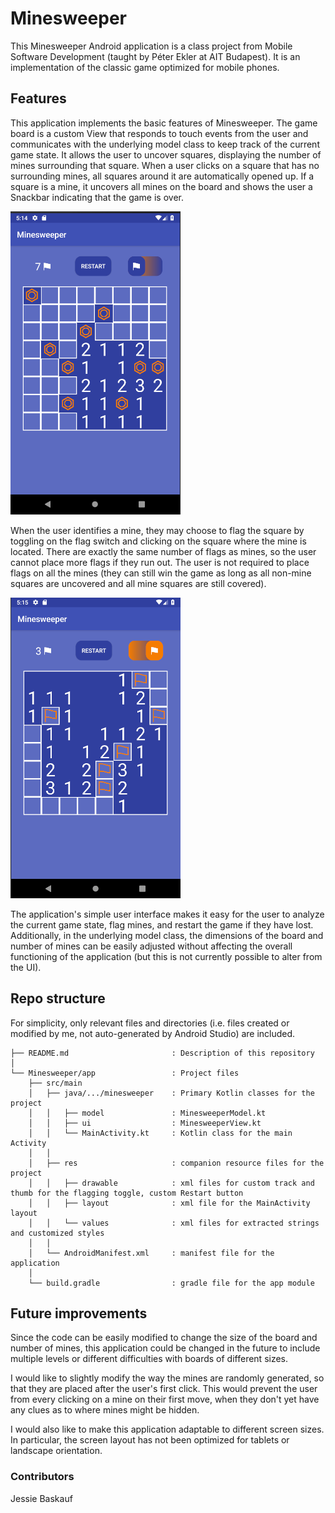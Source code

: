 # Minesweeper
This Minesweeper Android application is a class project from Mobile Software Development (taught by Péter Ekler at AIT Budapest). It is an implementation of the classic game optimized for mobile phones.

## Features
This application implements the basic features of Minesweeper. The game board is a custom View that responds to touch events from the user and communicates with the underlying model class to keep track of the current game state. It allows the user to uncover squares, displaying the number of mines surrounding that square. When a user clicks on a square that has no surrounding mines, all squares around it are automatically opened up. If a square is a mine, it uncovers all mines on the board and shows the user a Snackbar indicating that the game is over.

![game over](gameover.png)

When the user identifies a mine, they may choose to flag the square by toggling on the flag switch and clicking on the square where the mine is located. There are exactly the same number of flags as mines, so the user cannot place more flags if they run out. The user is not required to place flags on all the mines (they can still win the game as long as all non-mine squares are uncovered and all mine squares are still covered).

![flagging](flagging.png)

The application's simple user interface makes it easy for the user to analyze the current game state, flag mines, and restart the game if they have lost. Additionally, in the underlying model class, the dimensions of the board and number of mines can be easily adjusted without affecting the overall functioning of the application (but this is not currently possible to alter from the UI).

## Repo structure
For simplicity, only relevant files and directories (i.e. files created or modified by me, not auto-generated by Android Studio) are included.

```
├── README.md                       : Description of this repository
│
└── Minesweeper/app                 : Project files
    ├── src/main                    
    │   ├── java/.../minesweeper    : Primary Kotlin classes for the project
    │   │   ├── model               : MinesweeperModel.kt
    │   │   ├── ui                  : MinesweeperView.kt
    │   │   └── MainActivity.kt     : Kotlin class for the main Activity
    │   │
    │   ├── res                     : companion resource files for the project
    │   │   ├── drawable            : xml files for custom track and thumb for the flagging toggle, custom Restart button
    │   │   ├── layout              : xml file for the MainActivity layout
    │   │   └── values              : xml files for extracted strings and customized styles
    │   │
    │   └── AndroidManifest.xml     : manifest file for the application
    │
    └── build.gradle                : gradle file for the app module
```

## Future improvements
Since the code can be easily modified to change the size of the board and number of mines, this application could be changed in the future to include multiple levels or different difficulties with boards of different sizes.

I would like to slightly modify the way the mines are randomly generated, so that they are placed after the user's first click. This would prevent the user from every clicking on a mine on their first move, when they don't yet have any clues as to where mines might be hidden.

I would also like to make this application adaptable to different screen sizes. In particular, the screen layout has not been optimized for tablets or landscape orientation.

### Contributors
Jessie Baskauf
